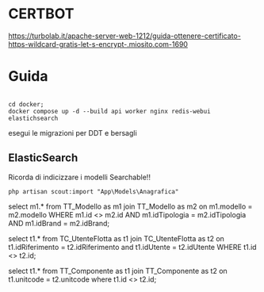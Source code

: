 # CERTBOT 
https://turbolab.it/apache-server-web-1212/guida-ottenere-certificato-https-wildcard-gratis-let-s-encrypt-.miosito.com-1690

# Guida

```shell

cd docker;
docker compose up -d --build api worker nginx redis-webui elastichsearch

```

esegui le migrazioni per
DDT e bersagli

## ElasticSearch

Ricorda di indicizzare i modelli Searchable!!

```shell
php artisan scout:import "App\Models\Anagrafica"
```

select m1.*
from TT_Modello as m1
join TT_Modello as m2 on m1.modello = m2.modello
WHERE m1.id <> m2.id AND m1.idTipologia = m2.idTipologia AND m1.idBrand = m2.idBrand;

select t1.*
from TC_UtenteFlotta as t1
join TC_UtenteFlotta as t2 on t1.idRiferimento = t2.idRiferimento and t1.idUtente = t2.idUtente
WHERE t1.id <> t2.id;

select t1.*
from TT_Componente as t1
join TT_Componente as t2 on t1.unitcode = t2.unitcode
where t1.id <> t2.id;
